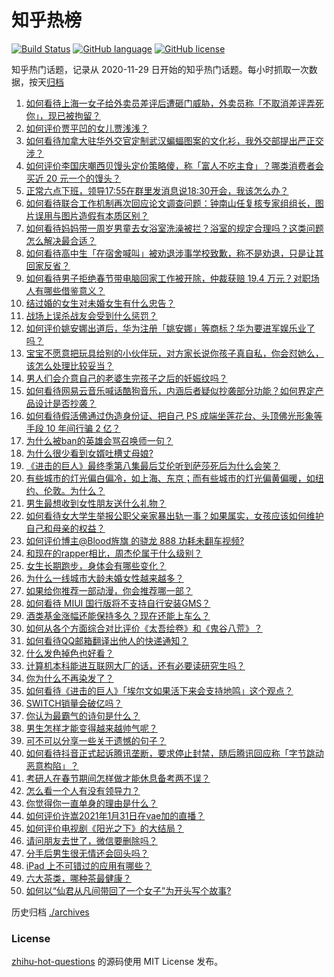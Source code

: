 # 知乎热榜
[![Build Status](https://github.com/ToWeLong/zhihu-hot-questions/workflows/CI/badge.svg)](https://github.com/ToWeLong/zhihu-hot-questions/actions)
[![GitHub language](https://img.shields.io/badge/language-golang-orange.svg)](https://golang.org/)
[![GitHub license](https://img.shields.io/github/license/ToWeLong/zhihu-hot-questions)](https://github.com/ToWeLong/zhihu-hot-questions/blob/main/LICENSE)

知乎热门话题，记录从 2020-11-29 日开始的知乎热门话题。每小时抓取一次数据，按天[归档](./archives)

<!-- BEGIN -->

1. [如何看待上海一女子给外卖员差评后遭砸门威胁，外卖员称「不取消差评弄死你」，现已被拘留？](https://www.zhihu.com/question/442338887)
1. [如何评价贾平凹的女儿贾浅浅？](https://www.zhihu.com/question/442000334)
1. [如何看待加拿大驻华外交官定制武汉蝙蝠图案的文化衫，我外交部提出严正交涉？](https://www.zhihu.com/question/442335099)
1. [如何评价李国庆嘲西贝馒头定价策略傻，称「富人不吃主食」？哪类消费者会买近 20 元一个的馒头？](https://www.zhihu.com/question/442312222)
1. [正常六点下班，领导17:55在群里发消息说18:30开会，我该怎么办？](https://www.zhihu.com/question/441394605)
1. [如何看待联合工作机制再次回应论文调查问题：钟南山任复核专家组组长，图片误用与图片造假有本质区别？](https://www.zhihu.com/question/442476845)
1. [如何看待妈妈带一周岁男童去女浴室洗澡被拦？浴室的规定合理吗？这类问题怎么解决最合适？](https://www.zhihu.com/question/442189179)
1. [如何看待高中生「在宿舍喊叫」被劝退涉事学校致歉，称不是劝退，只是让其回家反省？](https://www.zhihu.com/question/442442248)
1. [如何看待男子拒绝春节带电脑回家工作被开除，仲裁获赔 19.4 万元？对职场人有哪些借鉴意义？](https://www.zhihu.com/question/442393018)
1. [结过婚的女生对未婚女生有什么忠告？](https://www.zhihu.com/question/429392239)
1. [战场上误杀战友会受到什么惩罚？](https://www.zhihu.com/question/441662784)
1. [如何评价姚安娜出道后，华为注册「姚安娜」等商标？华为要进军娱乐业了吗？](https://www.zhihu.com/question/442450981)
1. [宝宝不愿意把玩具给别的小伙伴玩，对方家长说你孩子真自私，你会怼她么，该怎么处理比较妥当？](https://www.zhihu.com/question/441144163)
1. [男人们会介意自己的老婆生完孩子之后的妊娠纹吗？](https://www.zhihu.com/question/366941403)
1. [如何看待网易云音乐喊话酷狗音乐，内涵后者疑似抄袭部分功能？如何界定产品设计是否抄袭？](https://www.zhihu.com/question/442456259)
1. [如何看待假活佛通过伪造身份证、把自己 PS 成端坐莲花台、头顶佛光形象等手段 10 年间行骗 2 亿？](https://www.zhihu.com/question/442441769)
1. [为什么被ban的英雄会骂召唤师一句？](https://www.zhihu.com/question/435413809)
1. [为什么很少看到女婿吐槽丈母娘?](https://www.zhihu.com/question/408049742)
1. [《进击的巨人》最终季第八集最后艾伦听到萨莎死后为什么会笑？](https://www.zhihu.com/question/442272077)
1. [有些城市的灯光偏白偏冷，如上海、东京；而有些城市的灯光偏黄偏暖，如纽约、伦敦。为什么？](https://www.zhihu.com/question/441971760)
1. [男生最想收到女性朋友送什么礼物？](https://www.zhihu.com/question/25312138)
1. [如何看待女大学生举报公职父亲家暴出轨一事？如果属实，女孩应该如何维护自己和母亲的权益？](https://www.zhihu.com/question/442399311)
1. [如何评价博主@Blood旌旗 的骁龙 888 功耗未翻车视频?](https://www.zhihu.com/question/442307828)
1. [和现在的rapper相比，周杰伦属于什么级别？](https://www.zhihu.com/question/323344003)
1. [女生长期跑步，身体会有哪些变化？](https://www.zhihu.com/question/437451880)
1. [为什么一线城市大龄未婚女性越来越多？](https://www.zhihu.com/question/313988752)
1. [如果给你推荐一部动漫，你会推荐哪一部？](https://www.zhihu.com/question/436814482)
1. [如何看待 MIUI 国行版将不支持自行安装GMS？](https://www.zhihu.com/question/442452833)
1. [酒类基金涨幅还能保持多久？现在还能上车么？](https://www.zhihu.com/question/441868177)
1. [如何从各个方面综合对比评价《太吾绘卷》和《鬼谷八荒》？](https://www.zhihu.com/question/442111017)
1. [如何看待QQ邮箱翻译出他人的快递通知？](https://www.zhihu.com/question/441673950)
1. [什么发色掉色也好看？](https://www.zhihu.com/question/376168141)
1. [计算机本科能进互联网大厂的话，还有必要读研究生吗？](https://www.zhihu.com/question/442190265)
1. [你为什么不再染发了？](https://www.zhihu.com/question/353044186)
1. [如何看待《进击的巨人》「埃尔文如果活下来会支持地鸣」这个观点？](https://www.zhihu.com/question/441981187)
1. [SWITCH销量会破亿吗？](https://www.zhihu.com/question/266492999)
1. [你认为最霸气的诗句是什么？](https://www.zhihu.com/question/264294366)
1. [男生怎样才能变得越来越帅气呢？](https://www.zhihu.com/question/60541930)
1. [可不可以分享一些关于遗憾的句子？](https://www.zhihu.com/question/437925613)
1. [如何看待抖音正式起诉腾讯垄断，要求停止封禁，随后腾讯回应称「字节跳动恶意构陷」？](https://www.zhihu.com/question/442521071)
1. [考研人在春节期间怎样做才能休息备考两不误？](https://www.zhihu.com/question/442280164)
1. [怎么看一个人有没有领导力？](https://www.zhihu.com/question/430981016)
1. [你觉得你一直单身的理由是什么？](https://www.zhihu.com/question/397283582)
1. [如何评价许嵩2021年1月31日在vae加的直播？](https://www.zhihu.com/question/442204209)
1. [如何评价电视剧《阳光之下》的大结局？](https://www.zhihu.com/question/442393971)
1. [请问朋友去世了，微信要删除吗？](https://www.zhihu.com/question/375737916)
1. [分手后男生很无情还会回头吗？](https://www.zhihu.com/question/356567972)
1. [iPad 上不可错过的应用有哪些？](https://www.zhihu.com/question/19671759)
1. [六大茶类，哪种茶最健康？](https://www.zhihu.com/question/57244114)
1. [如何以“仙君从凡间带回了一个女子”为开头写个故事?](https://www.zhihu.com/question/432356881)

<!-- END -->

历史归档 [./archives](./archives)


### License
[zhihu-hot-questions](https://github.com/towelong/zhihu-hot-questions) 的源码使用 MIT License 发布。